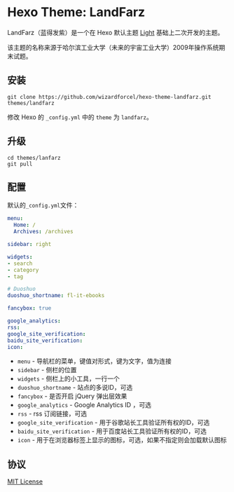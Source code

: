 # Hexo Theme: LandFarz

LandFarz（蓝得发紫）是一个在 Hexo 默认主题 [Light](https://github.com/hexojs/hexo-theme-light) 基础上二次开发的主题。

该主题的名称来源于哈尔滨工业大学（未来的宇宙工业大学）2009年操作系统期末试题。

## 安装

```
git clone https://github.com/wizardforcel/hexo-theme-landfarz.git themes/landfarz
```

修改 Hexo 的 `_config.yml` 中的 `theme` 为 `landfarz`。

## 升级

```
cd themes/lanfarz
git pull
```

## 配置

默认的`_config.yml`文件：

``` yaml
menu:
  Home: /
  Archives: /archives

sidebar: right

widgets:
- search
- category
- tag

# Duoshuo
duoshuo_shortname: fl-it-ebooks

fancybox: true

google_analytics:
rss: 
google_site_verification: 
baidu_site_verification: 
icon: 
```

+ `menu` - 导航栏的菜单，键值对形式，键为文字，值为连接
+ `sidebar` - 侧栏的位置
+ `widgets` - 侧栏上的小工具，一行一个
+ `duoshuo_shortname` - 站点的多说ID，可选
+ `fancybox` - 是否开启 jQuery 弹出层效果
+ `google_analytics` - Google Analytics ID ，可选
+ `rss` - rss 订阅链接，可选
+ `google_site_verification` - 用于谷歌站长工具验证所有权的ID，可选
+ `baidu_site_verification` - 用于百度站长工具验证所有权的ID，可选
+ `icon` - 用于在浏览器标签上显示的图标，可选，如果不指定则会加载默认图标

## 协议

[MIT License](LICENSE)